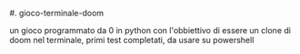 #. gioco-terminale-doom

un gioco programmato da 0 in python con l'obbiettivo di essere un clone di doom nel terminale, primi test completati, da usare su powershell

